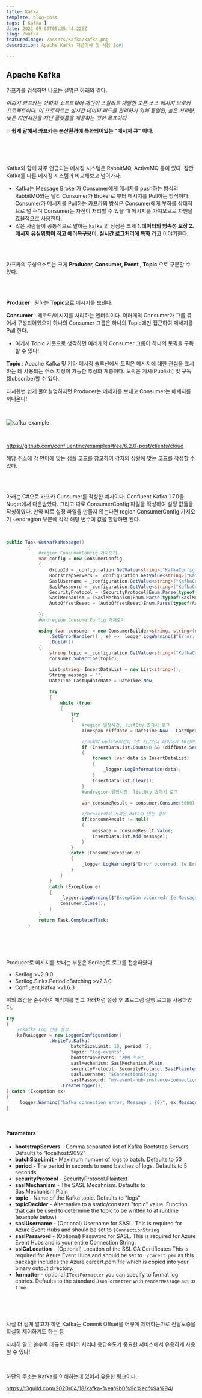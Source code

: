 ```yaml
---
title: Kafka
template: blog-post
tags: [ Kafka ]
date: 2021-09-09T05:25:44.226Z
slug: /kafka
featuredImage: /assets/Kafka/kafka.png
description: Apache Kafka 개념이해 및 사용 (c#)

---
```




## Apache Kafka

카프카를 검색하면 나오는 설명은 아래와 같다.

 *아파치 카프카는 아파치 소프트웨어 재단이 스칼라로 개발한 오픈 소스 메시지 브로커 프로젝트이다.*
*이 프로젝트는 실시간 데이터 피드를 관리하기 위해 통일된, 높은 처리량, 낮은 지연시간을 지닌 플랫폼을 제공하는 것이 목표이다.*

💡 **쉽게 말해서 카프카는 분산환경에 특화되어있는 "메시지 큐" 이다.**

</br>

</br>

</br>

Kafka와 함께 자주 언급되는 메시징 시스템은 RabbitMQ, ActiveMQ 등이 있다. 잠깐 Kafka를 다른 메시징 시스템과 비교해보고 넘어가자.

* Kafka는 Message Broker가 Consumer에게 메시지를 push하는 방식의 RabbitMQ와는 달리 Consumer가 Broker로 부터 메시지를 Pull하는 방식이다. Consumer가 메시지를 Pull하는 카프카의 방식은 Consumer에게 부하를 상대적으로 덜 주며 Consumer는 자신이 처리할 수 있을 때 메시지를 가져오므로 자원을 효율적으로 사용한다.
* 많은 사람들이 공통적으로 말하는 kafka 의 장점은 크게 **1.데이터의 영속성 보장 2. 메시지 유실위험이 적고 에러복구용이, 실시간 로그처리에 특화** 라고 이야기한다. 

</br>

</br>

카프카의 구성요소로는 크게 **Producer, Consumer, Event , Topic** 으로 구분할 수 있다.

</br>

</br>

**Producer**  : 원하는 **Topic**으로 메시지를 보낸다. 

**Consumer** : 레코드/메시지를 처리하는 엔터티이다. 여러개의 Consumer가 그룹 묶어서 구성되어있으며 하나의 Consumer 그룹은 하나의 Topic에만 접근하여 메세지를 Pull 한다.

- 여기서 Topic 기준으로 생각하면 여러개의 Consumer 그룹이 하나의 토픽을 구독할 수 있다!

**Topic** : Apache Kafka 및 기타 메시징 솔루션에서 토픽은 메시지에 대한 관심을 표시하는 데 사용되는 주소 지정이 가능한 추상화 계층이다. 토픽은 게시(Publish) 및 구독(Subscribe)할 수 있다.

다시한번 쉽게 풀어설명하자면 Producer는 메세지를 보내고 Consumer는 메세지를 꺼내온다!

</br>

![kafka_example](/assets/Kafka/kafka_example.png)





</br>

https://github.com/confluentinc/examples/tree/6.2.0-post/clients/cloud

해당 주소에 각 언어에 맞는 샘플 코드를 참고하여 각자의 상황에 맞는 코드를 작성할 수 있다.

</br>

</br>

아래는 C#으로 카프카 Cunsumer를 작성한 예시이다. Confluent.Kafka 1.7.0을 Nuget에서 다운받았다. 그리고 따로 ConsumerConfig 파일을 작성하여 설정 값들을 작성하였다. 만약 따로 설정 파일을 만들지 않는다면 region ConsumerConfig 가져오기 ~endregion 부분에 각각 해당 변수에 값을 할당하면 된다.

</br>

```c#
public Task GetKafkaMessage()
        {
            #region ConsumerConfig 가져오기
            var config = new ConsumerConfig
            {
                GroupId = _configuration.GetValue<string>("KafkaConfig:GroupId"),
                BootstrapServers = _configuration.GetValue<string>("KafkaConfig:BootstrapServers"),
                SaslUsername = _configuration.GetValue<string>("KafkaConfig:SaslUsername"),
                SaslPassword = _configuration.GetValue<string>("KafkaConfig:SaslPassword"),
                SecurityProtocol = (SecurityProtocol)Enum.Parse(typeof(SecurityProtocol), _configuration.GetValue<string>("KafkaConfig:SecurityProtocol")),
                SaslMechanism = (SaslMechanism)Enum.Parse(typeof(SaslMechanism), _configuration.GetValue<string>("KafkaConfig:SaslMechanism")),
                AutoOffsetReset = (AutoOffsetReset)Enum.Parse(typeof(AutoOffsetReset), _configuration.GetValue<string>("KafkaConfig:AutoOffsetReset")),

            };
            #endregion ConsumerConfig 가져오기

            using (var consumer = new ConsumerBuilder<string, string>(config)
                .SetErrorHandler((_, e) => _logger.LogWarning($"Error: {e.Reason}"))
                .Build())
            {
                string topic = _configuration.GetValue<string>("KafkaConfig:topic");
                consumer.Subscribe(topic);

                List<string> InsertDataList = new List<string>();
                String message = "";
                DateTime LastUpdateDate = DateTime.Now;

                try
                {
                    while (true)
                    {
                        try
                        {
                            #region 일정시간, listQty 초과시 로그
                            TimeSpan diffDate = DateTime.Now - LastUpdateDate;

                            //마지막 update시간이 3초 지났거나 데이터가 10건이상이면
                            if (InsertDataList.Count>0 && (diffDate.Seconds > 3 || InsertDataList.Count >= 10))
                            {
                                foreach (var data in InsertDataList)
                                {
									_logger.LogInformation(data);
                                }
                                InsertDataList.Clear();
                            }
                            #endregion 일정시간, listQty 초과시 로그

                            var consumeResult = consumer.Consume(5000);
                           
                            //broker에서 가져온 data가 있는 경우
                            if(consumeResult != null)
                            {
                                message = consumeResult.Value;
                                InsertDataList.Add(message);
                            }
                        }
                        catch (ConsumeException e)
                        {
                            _logger.LogWarning($"Error occurred: {e.Error.Reason}");
                        }
                    }
                }
                catch (Exception e)
                {
                    _logger.LogWarning($"Exception occurred: {e.Message}");
                    consumer.Close();
                }
            }
            return Task.CompletedTask;
        }
```

</br>

</br>

</br>

Producer로 메시지를 보내는 부분은 Serilog로 로그를 전송하였다.

- Serilog >v2.9.0
- Serilog.Sinks.PeriodicBatching >v2.3.0
- Confluent.Kafka >v1.6.3

위의 조건을 준수하여 패키지를 받고 아래처럼 설정 후 프로그램 실행 로그를 사용하였다.

```c#
try
{
	//kafka Log 전송 설정
	kafkaLogger = new LoggerConfiguration()
				.WriteTo.Kafka(
						batchSizeLimit: 10, period: 2,
                        topic: "log-events",
                        bootstrapServers: "서버 주소", 
                        saslMechanism: SaslMechanism.Plain,
                        securityProtocol: SecurityProtocol.SaslPlaintext,
                        saslUsername: "$ConnectionString",
                        saslPassword: "my-event-hub-instance-connection-string"
                    .CreateLogger();
} catch (Exception ex)
{
	_logger.Warning("kafka connection error, Message : {0}", ex.Message);
}
```

</br>

#### Parameters

- **bootstrapServers** - Comma separated list of Kafka Bootstrap Servers. Defaults to "localhost:9092"
- **batchSizeLimit** - Maximum number of logs to batch. Defaults to 50
- **period** - The period in seconds to send batches of logs. Defaults to 5 seconds
- **securityProtocol** - SecurityProtocol.Plaintext
- **saslMechanism** - The SASL Mecahnism. Defaults to SaslMechanism.Plain
- **topic** - Name of the Kafka topic. Defaults to "logs"
- **topicDecider** - Alternative to a static/constant "topic" value. Function that can be used to determine the topic to be written to at runtime (example below)
- **saslUsername** - (Optional) Username for SASL. This is required for Azure Event Hubs and should be set to `$ConnectionString`
- **saslPassword** - (Optional) Password for SASL. This is required for Azure Event Hubs and is your entire Connection String.
- **sslCaLocation** - (Optional) Location of the SSL CA Certificates This is required for Azure Event Hubs and should be set to `./cacert.pem` as this package includes the Azure carcert.pem file which is copied into your binary output directory.
- **formatter** - optional `ITextFormatter` you can specify to format log entries. Defaults to the standard `JsonFormatter` with `renderMessage` set to `true`.

</br>

</br>

</br>

사실 더 깊게 알고자 하면 Kafka는 Commit Offset을 어떻게 제어하는가로 전달보증을 확실히 제어하기도 하는 등 

자세히 알고 쓸수록 대규모 데이터 처리나 응답속도가 중요한 서비스에서 유용하게 사용할 수 있다!

</br>

하단의 주소는 Kafka를 이해하는데 있어서 유용한 링크이다.

https://t3guild.com/2020/04/18/kafka-%ea%b0%9c%ec%9a%94/



</br>
